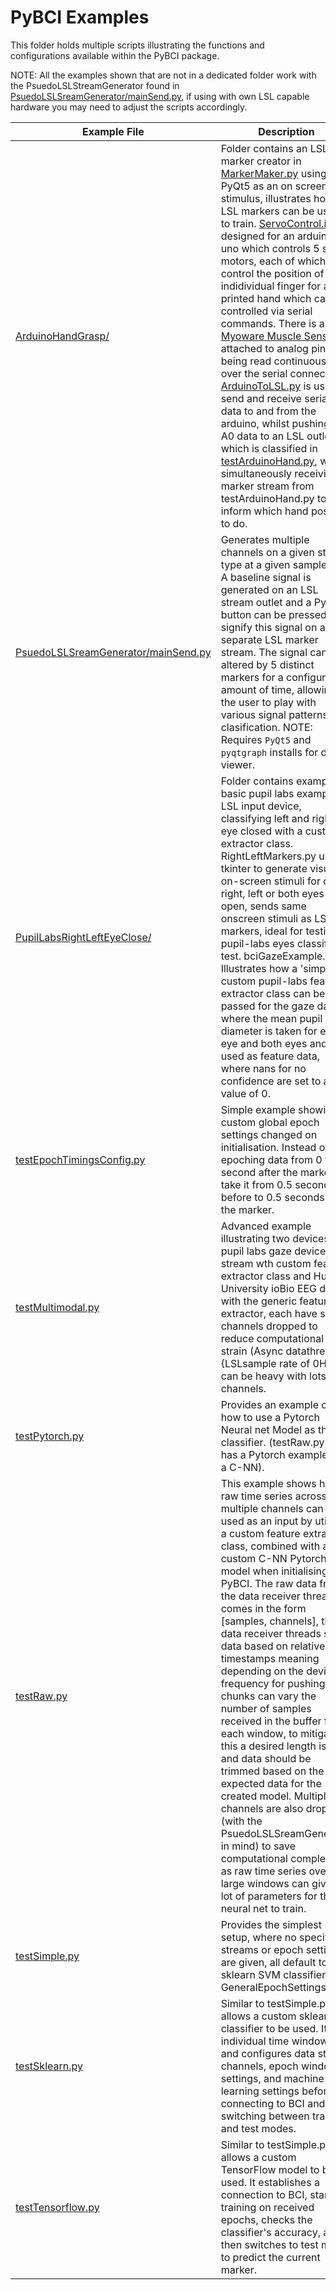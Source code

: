 # PyBCI Examples

This folder holds multiple scripts illustrating the functions and configurations available within the PyBCI package.

NOTE: All the examples shown that are not in a dedicated folder work with the PsuedoLSLStreamGenerator found in [PsuedoLSLSreamGenerator/mainSend.py](https://github.com/LMBooth/pybci/blob/main/pybci/Examples/PsuedoLSLStreamGenerator/mainSend.py), if using with own LSL capable hardware you may need to adjust the scripts accordingly.

| Example File | Description |
|--------------|-------------|
| [ArduinoHandGrasp/](https://github.com/LMBooth/pybci/blob/main/pybci/Examples/ArduinoHandGrasp/) | Folder contains an LSL marker creator in [MarkerMaker.py](https://github.com/LMBooth/pybci/blob/main/pybci/Examples/ArduinoHandGrasp/MarkerMaker.py) using PyQt5 as an on screen text stimulus, illustrates how LSL markers can be used to train. [ServoControl.ino](https://github.com/LMBooth/pybci/blob/main/pybci/Examples/ArduinoHandGrasp/ServoControl/ServoControl.ino) is designed for an arduino uno which controls 5 servo motors, each of which control the position of an indidividual finger for a 3D printed hand which can be controlled via serial commands. There is also a [Myoware Muscle Sensor](https://myoware.com/products/muscle-sensor/) attached to analog pin A0 being read continuously over the serial connection. [ArduinoToLSL.py](https://github.com/LMBooth/pybci/blob/main/pybci/Examples/ArduinoHandGrasp/ArduinoToLSL.py) is used to send and receive serial data to and from the arduino, whilst pushing the A0 data to an LSL outlet which is classified in [testArduinoHand.py](https://github.com/LMBooth/pybci/blob/main/pybci/Examples/ArduinoHandGrasp/testArduinoHand.py), whilst simultaneously receiving a marker stream from testArduinoHand.py to inform which hand position to do.|
| [PsuedoLSLSreamGenerator/mainSend.py](https://github.com/LMBooth/pybci/blob/main/pybci/Examples/PsuedoLSLStreamGenerator/mainSend.py) | Generates multiple channels on a given stream type at a given sample rate. A baseline signal is generated on an LSL stream outlet and a PyQt button can be pressed to signify this signal on a separate LSL marker stream. The signal can be altered by 5 distinct markers for a configurable amount of time, allowing the user to play with various signal patterns for clasification. NOTE: Requires `PyQt5` and `pyqtgraph` installs for data viewer. |
| [PupilLabsRightLeftEyeClose/](https://github.com/LMBooth/pybci/blob/main/pybci/Examples/PupilLabsRightLeftEyeClose/) | Folder contains example basic pupil labs example as LSL input device, classifying left and right eye closed with a custom extractor class. RightLeftMarkers.py uses tkinter to generate visual on-screen stimuli for only right, left or both eyes open, sends same onscreen stimuli as LSL markers, ideal for testing pupil-labs eyes classifier test. bciGazeExample.py Illustrates how a 'simple' custom pupil-labs feature extractor class can be passed for the gaze data, where the mean pupil diameter is taken for each eye and both eyes and used as feature data, where nans for no confidence are set to a value of 0. |
| [testEpochTimingsConfig.py](https://github.com/LMBooth/pybci/blob/main/pybci/Examples/testEpochTimingsConfig.py) | Simple example showing custom global epoch settings  changed on initialisation. Instead of epoching data from 0 to 1 second after the marker we take it from 0.5 seconds before to 0.5 seconds after the marker. |
| [testMultimodal.py](https://github.com/LMBooth/pybci/blob/main/pybci/Examples/testMultimodal.py) | Advanced example illustrating two devices, pupil labs gaze device stream wth custom feature extractor class and Hull University ioBio EEG device with the generic feature extractor, each have set channels dropped to reduce computational strain (Async datathreads {LSLsample rate of 0Hz} can be heavy with lots of channels.|
| [testPytorch.py](https://github.com/LMBooth/pybci/blob/main/pybci/Examples/testPytorch.py) | Provides an example of how to use a Pytorch Neural net Model as the classifier. (testRaw.py also has a Pytorch example with a C-NN). |
| [testRaw.py](https://github.com/LMBooth/pybci/blob/main/pybci/Examples/testRaw.py) | This example shows how raw time series across multiple channels can be used as an input by utilising a custom feature extractor class, combined with a custom C-NN Pytorch model when initialising PyBCI. The raw data from the data receiver thread comes in the form [samples, channels], the data receiver threads slice data based on relative timestamps meaning depending on the devices frequency for pushing LSL chunks can vary the number of samples received in the buffer for each window, to mitigate this a desired length is set and data should be trimmed based on the expected data for the created model. Multiple channels are also dropped (with the PsuedoLSLSreamGenerator in mind) to save computational complexity as raw time series over large windows can give a lot of parameters for the neural net to train.|
| [testSimple.py](https://github.com/LMBooth/pybci/blob/main/pybci/Examples/testSimple.py) | Provides the simplest setup, where no specific streams or epoch settings are given, all default to sklearn SVM classifier and GeneralEpochSettings. |
| [testSklearn.py](https://github.com/LMBooth/pybci/blob/main/pybci/Examples/testSklearn.py) | Similar to testSimple.py, but allows a custom sklearn classifier to be used. It sets individual time windows and configures data stream channels, epoch window settings, and machine learning settings before connecting to BCI and switching between training and test modes. |
| [testTensorflow.py](https://github.com/LMBooth/pybci/blob/main/pybci/Examples/testTensorflow.py) | Similar to testSimple.py, but allows a custom TensorFlow model to be used. It establishes a connection to BCI, starts training on received epochs, checks the classifier's accuracy, and then switches to test mode to predict the current marker. |
